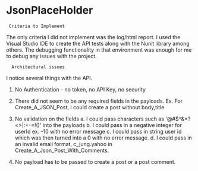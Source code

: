 # JsonPlaceHolder
     Criteria to Implement
The only criteria I did not implement was the log/html report. I used the Visual Studio IDE to create the API tests along with the Nunit library among others. The debugging functionality in that 
environment was enough for me to debug any issues with the project. 

      Architectural issues
I notice several things with the API. 

1. No Authentication - no token, no API Key, no security
2. There did not seem to be any required fields in the payloads. Ex. For Create_A_JSON_Post, I could create a post without body,title
3. No validation on the fields
  a. I could pass characters such as '@#$^&*?<>|:+-=!()' into the payloads
  b. I could pass in a negative integer for userId ex. -10 with no error message
  c. I could pass in string user id which was then turned into a 0 with no error message.
  d. I could pass in an invalid email format, c_jung.yahoo in Create_A_Json_Post_With_Comments.

4. No payload has to be passed to create a post or a post comment. 
